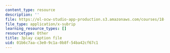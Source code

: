 ```yaml
---
content_type: resource
description: ''
file: https://ol-ocw-studio-app-production.s3.amazonaws.com/courses/18-03sc-differential-equations-fall-2011/01b6c7aac3e09c1a0b8f54ba42cf67c1_XDhJ8lVGbl8.srt
file_type: application/x-subrip
learning_resource_types: []
resourcetype: Other
title: 3play caption file
uid: 01b6c7aa-c3e0-9c1a-0b8f-54ba42cf67c1
---
```

